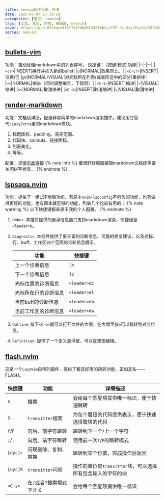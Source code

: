 ```yaml
---
title: neovim插件记录、用法
date: 2025-07-07 17:39:10
categories: [笔记, neovim]
tags: [工具, 笔记, 终端, 编辑器, neovim]
cover: https://pub-85c6ace1f3f74dfdbd0f332fbb2c2f97.r2.dev/PicGo/%E5%A5%94%E8%B7%91%E7%9A%84%E7%8C%8E%E8%B1%B9.jpg
series: neovim
---
```


## [bullets-vim](https://github.com/bullets-vim/bullets.vim)
功能：自动处理markdown中的列表序号。
快捷键：
|按键|模式|功能|
|-|-|--|
|`<cr>`|INSERT|换行并插入新的bullet|
|`o`|NORMAL|效果同上。|
|`<C-cr>`|INSERT|仅换行|
|`gN`|NORMAL/VISUAL|对光标所在列表(或者所选中的部分)重排序|
|`>>`|NORMAL|缩进（同时调整编号，下皆同）|
|`<C-t>`|INSERT|缩进|
|`>`|ViSUAL|缩进|
|`<<`|NORMAL|取消缩进|
|`<C-d>`|INSERT|取消缩进|
|`<`|VISUAL|取消缩进|

## [render-markdown](https://github.com/MeanderingProgrammer/render-markdown.nvim)
功能：文档超详细，配置非常简单的markdown渲染插件。建议用它替代`:LazyExtra`里的markdown模块。
  1. 标题图标、padding，高亮范围。
  2. 代码块、callouts、链接图标。
  3. 列表美化。
  4. 等等。

配置：[详情见此链接](https://github.com/MeanderingProgrammer/render-markdown.nvim?tab=readme-ov-file#setup)
{% note info %}
要想舒舒服服编辑markdown文档还需要关闭拼写检查。
{% endnote %}

## [lspsaga.nvim](https://github.com/nvimdev/lspsaga.nvim)

功能：提供了一组LSP增强功能，有原本`nvim-lspconfig`不包含的功能，也有做得更好的功能，也有原本就足够的功能，列举几个比较有用的：
{% note warning %}
以下快捷键都来源于我的个人配置。
{% endnote %}
1. `Hober`: 本插件提供的悬浮信息窗口支持markdown渲染，快捷键是`<leader>k`。
2. `Diagnostic`: 本插件提供了更丰富的诊断信息、可能的修复建议，以及光标、行、buff、工作区四个范围的诊断信息展示。

    |功能|快捷键|
    |-|-|
    |上一个诊断信息|`[e`|
    |下一个诊断信息|`]e`|
    |光标位置的诊断信息|`<leader>dc`|
    |光标所在行的诊断信息|`<leader>dl`|
    |当前buff的诊断信息|`<leader>db`|
    |当前工作区的诊断信息|`<leader>dw`|

1. `Outline`: 按下`<C-o>`就可以打开文件的大纲，在大纲里按`e`可以跳转到对应位置。
2. `Definition`: 提供了一个定义悬浮窗，可以在里面编辑。

## [flash.nvim](https://github.com/folke/flash.nvim)

这是一个`LazyVim`自带的插件，提供了极其好用的跳转功能，正如其名——FLASH。

|快捷键|功能|详细描述|
|-|-|-|
|`s`|搜索|会给每个匹配项提供唯一标识，便于快速跳转|
|`S`|`treesitter`搜索|为每个层级的代码提供表示，便于快速选择整块的代码|
|`f`/`F`|向后、前字符跳转|跳转到下一个/上一个字符|
|`;`/`,`|向后、前字符跳转|使用前一次`f`/`F`的跳转模式|
|`[dyc]r`|闪现删除、复制、替换|跳转到某个位置，完成操作后返回|
|`[dyc]R`|`treesitter`闪现|操作的单位是`treesitter`块，可以选择所有包含输入的字符的块|
|`<C-s>`|在`/`或者`?`搜索模式下开关|会给每个匹配项提供唯一标识|

